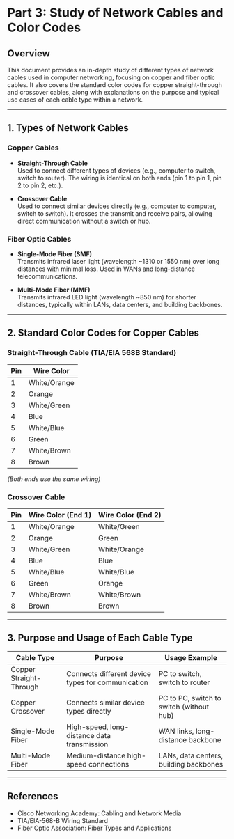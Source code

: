 # Part 3: Study of Network Cables and Color Codes

## Overview
This document provides an in-depth study of different types of network cables used in computer networking, focusing on copper and fiber optic cables. It also covers the standard color codes for copper straight-through and crossover cables, along with explanations on the purpose and typical use cases of each cable type within a network.

---

## 1. Types of Network Cables

### Copper Cables
- **Straight-Through Cable**  
  Used to connect different types of devices (e.g., computer to switch, switch to router). The wiring is identical on both ends (pin 1 to pin 1, pin 2 to pin 2, etc.).

- **Crossover Cable**  
  Used to connect similar devices directly (e.g., computer to computer, switch to switch). It crosses the transmit and receive pairs, allowing direct communication without a switch or hub.

### Fiber Optic Cables
- **Single-Mode Fiber (SMF)**  
  Transmits infrared laser light (wavelength ~1310 or 1550 nm) over long distances with minimal loss. Used in WANs and long-distance telecommunications.

- **Multi-Mode Fiber (MMF)**  
  Transmits infrared LED light (wavelength ~850 nm) for shorter distances, typically within LANs, data centers, and building backbones.

---

## 2. Standard Color Codes for Copper Cables

### Straight-Through Cable (TIA/EIA 568B Standard)
| Pin | Wire Color   |
|------|-------------|
| 1    | White/Orange|
| 2    | Orange      |
| 3    | White/Green |
| 4    | Blue        |
| 5    | White/Blue  |
| 6    | Green       |
| 7    | White/Brown |
| 8    | Brown       |

*(Both ends use the same wiring)*

### Crossover Cable
| Pin | Wire Color (End 1) | Wire Color (End 2) |
|------|--------------------|--------------------|
| 1    | White/Orange       | White/Green        |
| 2    | Orange             | Green              |
| 3    | White/Green        | White/Orange       |
| 4    | Blue               | Blue               |
| 5    | White/Blue         | White/Blue         |
| 6    | Green              | Orange             |
| 7    | White/Brown        | White/Brown        |
| 8    | Brown              | Brown              |

---

## 3. Purpose and Usage of Each Cable Type

| Cable Type            | Purpose                                           | Usage Example                             |
|-----------------------|-------------------------------------------------|------------------------------------------|
| Copper Straight-Through| Connects different device types for communication| PC to switch, switch to router           |
| Copper Crossover      | Connects similar device types directly           | PC to PC, switch to switch (without hub) |
| Single-Mode Fiber     | High-speed, long-distance data transmission      | WAN links, long-distance backbone        |
| Multi-Mode Fiber      | Medium-distance high-speed connections           | LANs, data centers, building backbones   |

---

## References
- Cisco Networking Academy: Cabling and Network Media  
- TIA/EIA-568-B Wiring Standard  
- Fiber Optic Association: Fiber Types and Applications
